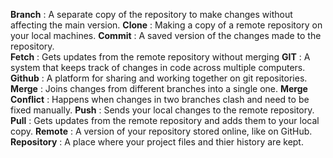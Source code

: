 **Branch** : A separate copy of the repository to make changes without affecting the main version.
**Clone** : Making a copy of a remote repository on your local machines.
**Commit** : A saved version of the changes made to the repository.  
**Fetch** : Gets updates from the remote repository without merging
**GIT** : A system that keeps track of changes in code across multiple computers.
**Github** : A platform for sharing and working together on git repositories.
**Merge** : Joins changes from different branches into a single one.
**Merge Conflict** : Happens when changes in two branches clash and need to be fixed manually. 
**Push** : Sends your local changes to the remote repository. 
**Pull** : Gets updates from the remote repository and adds them to your local copy.
**Remote** : A version of your repository stored online, like on GitHub.
**Repository** : A place where your project files and thier history are kept.


